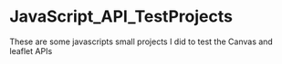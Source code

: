 # JavaScript_API_TestProjects
These are some javascripts small projects I did to test the Canvas and leaflet APIs
